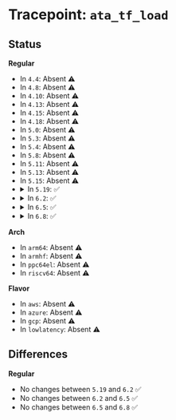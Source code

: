 # Tracepoint: <code>ata_tf_load</code>

## Status
<b>Regular</b>
<ul>
<li>
In <code>4.4</code>: Absent ⚠️
</li>
<li>
In <code>4.8</code>: Absent ⚠️
</li>
<li>
In <code>4.10</code>: Absent ⚠️
</li>
<li>
In <code>4.13</code>: Absent ⚠️
</li>
<li>
In <code>4.15</code>: Absent ⚠️
</li>
<li>
In <code>4.18</code>: Absent ⚠️
</li>
<li>
In <code>5.0</code>: Absent ⚠️
</li>
<li>
In <code>5.3</code>: Absent ⚠️
</li>
<li>
In <code>5.4</code>: Absent ⚠️
</li>
<li>
In <code>5.8</code>: Absent ⚠️
</li>
<li>
In <code>5.11</code>: Absent ⚠️
</li>
<li>
In <code>5.13</code>: Absent ⚠️
</li>
<li>
In <code>5.15</code>: Absent ⚠️
</li>
<li>
<details>
<summary>In <code>5.19</code>: ✅</summary>

Event:

```c
struct trace_event_raw_ata_tf_load {
    struct trace_entry ent;
    unsigned int ata_port;
    unsigned char cmd;
    unsigned char dev;
    unsigned char lbal;
    unsigned char lbam;
    unsigned char lbah;
    unsigned char nsect;
    unsigned char feature;
    unsigned char hob_lbal;
    unsigned char hob_lbam;
    unsigned char hob_lbah;
    unsigned char hob_nsect;
    unsigned char hob_feature;
    unsigned char proto;
    char __data[0];
};
```
Function:

```c
void trace_event_raw_event_ata_tf_load(void *__data, struct ata_port *ap, const struct ata_taskfile *tf);
```
</details>
</li>
<li>
<details>
<summary>In <code>6.2</code>: ✅</summary>

Event:

```c
struct trace_event_raw_ata_tf_load {
    struct trace_entry ent;
    unsigned int ata_port;
    unsigned char cmd;
    unsigned char dev;
    unsigned char lbal;
    unsigned char lbam;
    unsigned char lbah;
    unsigned char nsect;
    unsigned char feature;
    unsigned char hob_lbal;
    unsigned char hob_lbam;
    unsigned char hob_lbah;
    unsigned char hob_nsect;
    unsigned char hob_feature;
    unsigned char proto;
    char __data[0];
};
```
Function:

```c
void trace_event_raw_event_ata_tf_load(void *__data, struct ata_port *ap, const struct ata_taskfile *tf);
```
</details>
</li>
<li>
<details>
<summary>In <code>6.5</code>: ✅</summary>

Event:

```c
struct trace_event_raw_ata_tf_load {
    struct trace_entry ent;
    unsigned int ata_port;
    unsigned char cmd;
    unsigned char dev;
    unsigned char lbal;
    unsigned char lbam;
    unsigned char lbah;
    unsigned char nsect;
    unsigned char feature;
    unsigned char hob_lbal;
    unsigned char hob_lbam;
    unsigned char hob_lbah;
    unsigned char hob_nsect;
    unsigned char hob_feature;
    unsigned char proto;
    char __data[0];
};
```
Function:

```c
void trace_event_raw_event_ata_tf_load(void *__data, struct ata_port *ap, const struct ata_taskfile *tf);
```
</details>
</li>
<li>
<details>
<summary>In <code>6.8</code>: ✅</summary>

Event:

```c
struct trace_event_raw_ata_tf_load {
    struct trace_entry ent;
    unsigned int ata_port;
    unsigned char cmd;
    unsigned char dev;
    unsigned char lbal;
    unsigned char lbam;
    unsigned char lbah;
    unsigned char nsect;
    unsigned char feature;
    unsigned char hob_lbal;
    unsigned char hob_lbam;
    unsigned char hob_lbah;
    unsigned char hob_nsect;
    unsigned char hob_feature;
    unsigned char proto;
    char __data[0];
};
```
Function:

```c
void trace_event_raw_event_ata_tf_load(void *__data, struct ata_port *ap, const struct ata_taskfile *tf);
```
</details>
</li>
</ul>
<b>Arch</b>
<ul>
<li>
In <code>arm64</code>: Absent ⚠️
</li>
<li>
In <code>armhf</code>: Absent ⚠️
</li>
<li>
In <code>ppc64el</code>: Absent ⚠️
</li>
<li>
In <code>riscv64</code>: Absent ⚠️
</li>
</ul>
<b>Flavor</b>
<ul>
<li>
In <code>aws</code>: Absent ⚠️
</li>
<li>
In <code>azure</code>: Absent ⚠️
</li>
<li>
In <code>gcp</code>: Absent ⚠️
</li>
<li>
In <code>lowlatency</code>: Absent ⚠️
</li>
</ul>

## Differences
<b>Regular</b>
<ul>
<li>
No changes between <code>5.19</code> and <code>6.2</code> ✅
</li>
<li>
No changes between <code>6.2</code> and <code>6.5</code> ✅
</li>
<li>
No changes between <code>6.5</code> and <code>6.8</code> ✅
</li>
</ul>

